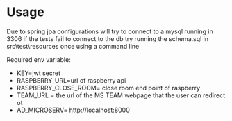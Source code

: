 # Usage

Due to spring jpa configurations will try to connect to a mysql running in 3306 if the tests fail to connect to the db
try running the schema.sql in src\test\resources once using a command line


Required env variable:
- KEY=jwt secret
- RASPBERRY_URL=url of raspberry api
- RASPBERRY_CLOSE_ROOM= close room end point of raspberry
- TEAM_URL = the url of the MS TEAM webpage that the user can redirect ot
- AD_MICROSERV= http://localhost:8000